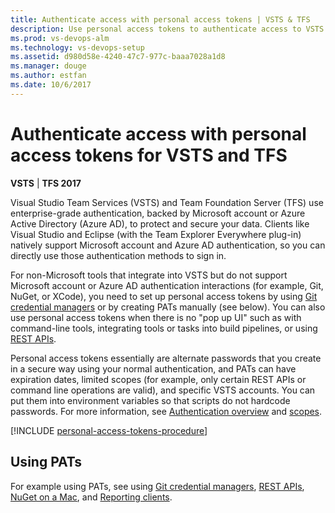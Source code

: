 ```yaml
---
title: Authenticate access with personal access tokens | VSTS & TFS
description: Use personal access tokens to authenticate access to VSTS and Team Foundation Server (TFS)
ms.prod: vs-devops-alm
ms.technology: vs-devops-setup
ms.assetid: d980d58e-4240-47c7-977c-baaa7028a1d8
ms.manager: douge
ms.author: estfan
ms.date: 10/6/2017
---
```


# Authenticate access with personal access tokens for VSTS and TFS

**VSTS** | **TFS 2017**

Visual Studio Team Services (VSTS) and Team Foundation Server (TFS) use enterprise-grade authentication, 
backed by Microsoft account or Azure Active Directory (Azure AD), to protect and secure your data.  Clients 
like Visual Studio and 
Eclipse (with the Team Explorer Everywhere plug-in)
natively support Microsoft account and Azure AD authentication, so you can directly use those authentication methods 
to sign in. 

For non-Microsoft tools that integrate into VSTS but do not support Microsoft account or Azure AD authentication
interactions (for example, Git, NuGet, or XCode), you need to set up personal access tokens by using 
[Git credential managers](../git/set-up-credential-managers.md) or by creating PATs manually (see below).  You can also use personal access tokens when there is no "pop up UI" such as with command-line tools, integrating tools or tasks into build pipelines, or using  [REST APIs](../integrate/get-started/rest/basics.md).

Personal access tokens essentially are alternate passwords that you create in a secure way using your normal authentication, 
and PATs can have expiration dates, limited scopes (for example, only certain REST APIs or command line operations are valid), 
and specific VSTS accounts.  You can put them into environment variables so that scripts do not hardcode 
passwords.  For more information, see [Authentication overview](../git/auth-overview.md) and  [scopes](../integrate/get-started/authentication/oauth.md#scopes).

[!INCLUDE [personal-access-tokens-procedure](../git/_shared/personal-access-tokens.md)]

## Using PATs

For example using PATs, see using [Git credential managers](../git/set-up-credential-managers.md), [REST APIs](../integrate/get-started/rest/basics.md), [NuGet on a Mac](../package/nuget/consume.md#mac-os), and 
[Reporting clients](../report/analytics/client-authentication-options.md#enter-credentials-within-a-client).
